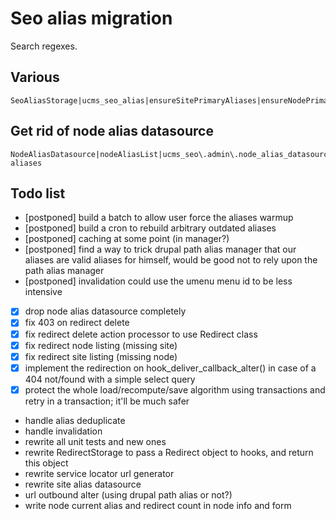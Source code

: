 # Seo alias migration

Search regexes.

## Various

    SeoAliasStorage|ucms_seo_alias|ensureSitePrimaryAliases|ensureNodePrimaryAlias|getAliasStorage|AliasCanonicalProcessor|AliasDeleteProcessor|StoreLocatorAliasRebuildProcessor

## Get rid of node alias datasource

    NodeAliasDatasource|nodeAliasList|ucms_seo\.admin\.node_alias_datasource|/seo-aliases

## Todo list

 -  [postponed] build a batch to allow user force the aliases warmup
 -  [postponed] build a cron to rebuild arbitrary outdated aliases
 -  [postponed] caching at some point (in manager?)
 -  [postponed] find a way to trick drupal path alias manager that our aliases are valid aliases for himself, would be good not to rely upon the path alias manager
 -  [postponed] invalidation could use the umenu menu id to be less intensive
 -  [x] drop node alias datasource completely
 -  [x] fix 403 on redirect delete
 -  [x] fix redirect delete action processor to use Redirect class
 -  [x] fix redirect node listing (missing site)
 -  [x] fix redirect site listing (missing node)
 -  [x] implement the redirection on hook_deliver_callback_alter() in case of a 404 not/found with a simple select query
 -  [x] protect the whole load/recompute/save algorithm using transactions and retry in a transaction; it'll be much safer
 -  handle alias deduplicate
 -  handle invalidation
 -  rewrite all unit tests and new ones
 -  rewrite RedirectStorage to pass a Redirect object to hooks, and return this object
 -  rewrite service locator url generator
 -  rewrite site alias datasource
 -  url outbound alter (using drupal path alias or not?)
 -  write node current alias and redirect count in node info and form
